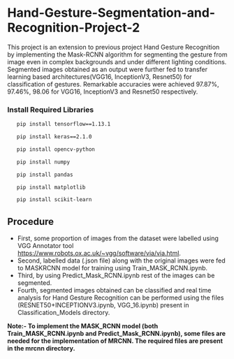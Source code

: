 # Hand-Gesture-Segmentation-and-Recognition-Project-2
This project is an extension to previous project Hand Gesture Recognition by implementing the Mask-RCNN algorithm for segmenting the gesture from image even in complex backgrounds and under different lighting conditions. Segmented images obtained as an output were further fed to transfer learning based architectures(VGG16, InceptionV3, Resnet50) for classification of gestures. Remarkable accuracies were achieved 97.87%, 97.46%, 98.06 for VGG16, InceptionV3 and Resnet50 respectively. 

### Install Required Libraries
```bash
   pip install tensorflow==1.13.1
```
```bash
   pip install keras==2.1.0
```
```bash
   pip install opencv-python
```
```bash
   pip install numpy 
```
```bash
   pip install pandas
```
```bash
   pip install matplotlib
```
```bash
   pip install scikit-learn
```
## Procedure
- First, some proportion of images from the dataset were labelled using VGG Annotator tool https://www.robots.ox.ac.uk/~vgg/software/via/via.html.
- Second, labelled data (.json file) along with the original images were fed to MASKRCNN model for training using Train_MASK_RCNN.ipynb.
- Third, by using Predict_Mask_RCNN.ipynb rest of the images can be segmented.
- Fourth, segmented images obtained can be classified and real time analysis for Hand Gesture Recognition can be performed using the files (RESNET50+INCEPTIONV3.ipynb, VGG_16.ipynb) present in Classification_Models directory.

**Note:- To implement the MASK_RCNN model (both Train_MASK_RCNN.ipynb and Predict_Mask_RCNN.ipynb), some files are needed for the implementation of MRCNN. The required files are present in the mrcnn directory.**
